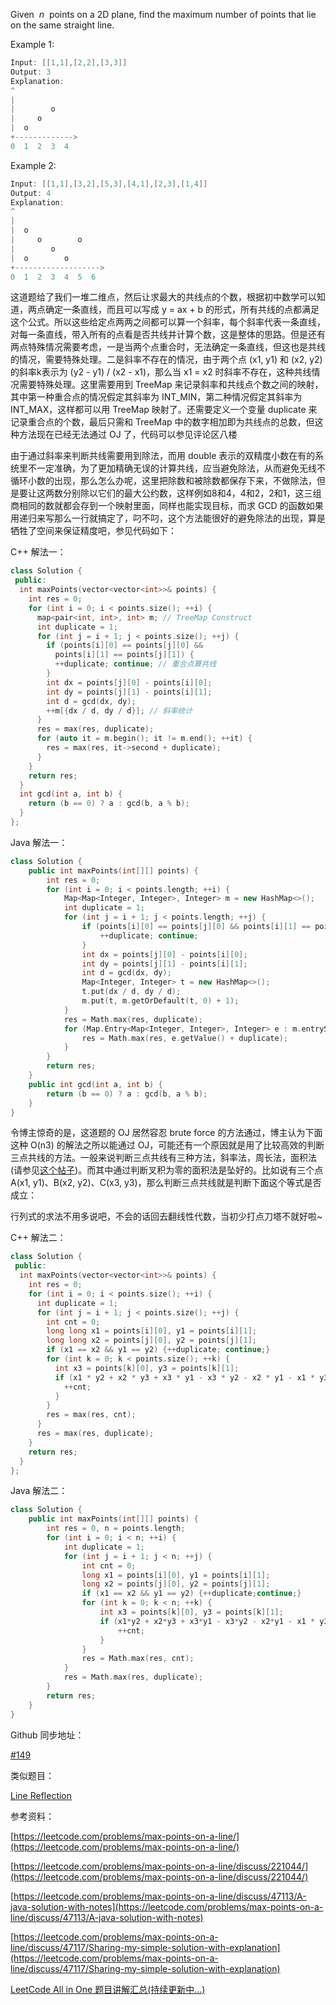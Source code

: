 Given  _n_  points on a 2D plane, find the maximum number of points that lie on the same straight line.

Example 1:

```cpp
Input: [[1,1],[2,2],[3,3]]
Output: 3
Explanation:
^
|
|        o
|     o
|  o  
+------------->
0  1  2  3  4
```

Example 2:

```cpp
Input: [[1,1],[3,2],[5,3],[4,1],[2,3],[1,4]]
Output: 4
Explanation:
^
|
|  o
|     o        o
|        o
|  o        o
+------------------->
0  1  2  3  4  5  6
```

这道题给了我们一堆二维点，然后让求最大的共线点的个数，根据初中数学可以知道，两点确定一条直线，而且可以写成 y = ax + b 的形式，所有共线的点都满足这个公式。所以这些给定点两两之间都可以算一个斜率，每个斜率代表一条直线，对每一条直线，带入所有的点看是否共线并计算个数，这是整体的思路。但是还有两点特殊情况需要考虑，一是当两个点重合时，无法确定一条直线，但这也是共线的情况，需要特殊处理。二是斜率不存在的情况，由于两个点 (x1, y1) 和 (x2, y2) 的斜率k表示为 (y2 - y1) / (x2 - x1)，那么当 x1 = x2 时斜率不存在，这种共线情况需要特殊处理。这里需要用到 TreeMap 来记录斜率和共线点个数之间的映射，其中第一种重合点的情况假定其斜率为 INT_MIN，第二种情况假定其斜率为 INT_MAX，这样都可以用 TreeMap 映射了。还需要定义一个变量 duplicate 来记录重合点的个数，最后只需和 TreeMap 中的数字相加即为共线点的总数，但这种方法现在已经无法通过 OJ 了，代码可以参见评论区八楼

由于通过斜率来判断共线需要用到除法，而用 double 表示的双精度小数在有的系统里不一定准确，为了更加精确无误的计算共线，应当避免除法，从而避免无线不循环小数的出现，那么怎么办呢，这里把除数和被除数都保存下来，不做除法，但是要让这两数分别除以它们的最大公约数，这样例如8和4，4和2，2和1，这三组商相同的数就都会存到一个映射里面，同样也能实现目标，而求 GCD 的函数如果用递归来写那么一行就搞定了，叼不叼，这个方法能很好的避免除法的出现，算是牺牲了空间来保证精度吧，参见代码如下：

C++ 解法一：

```cpp
class Solution {
 public:
  int maxPoints(vector<vector<int>>& points) {
    int res = 0;
    for (int i = 0; i < points.size(); ++i) {
      map<pair<int, int>, int> m; // TreeMap Construct
      int duplicate = 1;
      for (int j = i + 1; j < points.size(); ++j) {
        if (points[i][0] == points[j][0] &&
          points[i][1] == points[j][1]) {
          ++duplicate; continue; // 重合点算共线
        } 
        int dx = points[j][0] - points[i][0];
        int dy = points[j][1] - points[i][1];
        int d = gcd(dx, dy);
        ++m[{dx / d, dy / d}]; // 斜率统计
      }
      res = max(res, duplicate);
      for (auto it = m.begin(); it != m.end(); ++it) {
        res = max(res, it->second + duplicate);
      }
    }
    return res;
  }
  int gcd(int a, int b) {
    return (b == 0) ? a : gcd(b, a % b);
  }
};
```

Java 解法一：

```cpp
class Solution {
    public int maxPoints(int[][] points) {
        int res = 0;
        for (int i = 0; i < points.length; ++i) {
            Map<Map<Integer, Integer>, Integer> m = new HashMap<>();
            int duplicate = 1;
            for (int j = i + 1; j < points.length; ++j) {
                if (points[i][0] == points[j][0] && points[i][1] == points[j][1]) {
                    ++duplicate; continue;
                }
                int dx = points[j][0] - points[i][0];
                int dy = points[j][1] - points[i][1];
                int d = gcd(dx, dy);
                Map<Integer, Integer> t = new HashMap<>();
                t.put(dx / d, dy / d);
                m.put(t, m.getOrDefault(t, 0) + 1);
            }
            res = Math.max(res, duplicate);
            for (Map.Entry<Map<Integer, Integer>, Integer> e : m.entrySet()) {
                res = Math.max(res, e.getValue() + duplicate);
            }
        }
        return res;
    }
    public int gcd(int a, int b) {
        return (b == 0) ? a : gcd(b, a % b);
    }
}
```

令博主惊奇的是，这道题的 OJ 居然容忍 brute force 的方法通过，博主认为下面这种 O(n3) 的解法之所以能通过 OJ，可能还有一个原因就是用了比较高效的判断三点共线的方法。一般来说判断三点共线有三种方法，斜率法，周长法，面积法 (请参见[这个帖子](http://yiminghe.iteye.com/blog/568666))。而其中通过判断叉积为零的面积法是坠好的。比如说有三个点 A(x1, y1)、B(x2, y2)、C(x3, y3)，那么判断三点共线就是判断下面这个等式是否成立：

行列式的求法不用多说吧，不会的话回去翻线性代数，当初少打点刀塔不就好啦~

C++ 解法二：

```cpp
class Solution {
 public:
  int maxPoints(vector<vector<int>>& points) {
    int res = 0;
    for (int i = 0; i < points.size(); ++i) {
      int duplicate = 1;
      for (int j = i + 1; j < points.size(); ++j) {
        int cnt = 0;
        long long x1 = points[i][0], y1 = points[i][1];
        long long x2 = points[j][0], y2 = points[j][1];
        if (x1 == x2 && y1 == y2) {++duplicate; continue;}
        for (int k = 0; k < points.size(); ++k) {
          int x3 = points[k][0], y3 = points[k][1];
          if (x1 * y2 + x2 * y3 + x3 * y1 - x3 * y2 - x2 * y1 - x1 * y3 == 0) {
            ++cnt;
          }
        }
        res = max(res, cnt);
      }
      res = max(res, duplicate);
    }
    return res;
  }
};
```

Java 解法二：

```cpp
class Solution {
    public int maxPoints(int[][] points) {
        int res = 0, n = points.length;
        for (int i = 0; i < n; ++i) {
            int duplicate = 1;
            for (int j = i + 1; j < n; ++j) {
                int cnt = 0;
                long x1 = points[i][0], y1 = points[i][1];
                long x2 = points[j][0], y2 = points[j][1];
                if (x1 == x2 && y1 == y2) {++duplicate;continue;}
                for (int k = 0; k < n; ++k) {
                    int x3 = points[k][0], y3 = points[k][1];
                    if (x1*y2 + x2*y3 + x3*y1 - x3*y2 - x2*y1 - x1 * y3 == 0) {
                        ++cnt;
                    }
                }
                res = Math.max(res, cnt);
            }
            res = Math.max(res, duplicate);
        }
        return res;
    }
}
```

Github 同步地址：

[#149](https://github.com/grandyang/leetcode/issues/149)

类似题目：

[Line Reflection](http://www.cnblogs.com/grandyang/p/5579271.html)

参考资料：

[https://leetcode.com/problems/max-points-on-a-line/](https://leetcode.com/problems/max-points-on-a-line/)

[https://leetcode.com/problems/max-points-on-a-line/discuss/221044/](https://leetcode.com/problems/max-points-on-a-line/discuss/221044/)

[https://leetcode.com/problems/max-points-on-a-line/discuss/47113/A-java-solution-with-notes](https://leetcode.com/problems/max-points-on-a-line/discuss/47113/A-java-solution-with-notes)

[https://leetcode.com/problems/max-points-on-a-line/discuss/47117/Sharing-my-simple-solution-with-explanation](https://leetcode.com/problems/max-points-on-a-line/discuss/47117/Sharing-my-simple-solution-with-explanation)

[LeetCode All in One 题目讲解汇总(持续更新中...)](http://www.cnblogs.com/grandyang/p/4606334.html)
